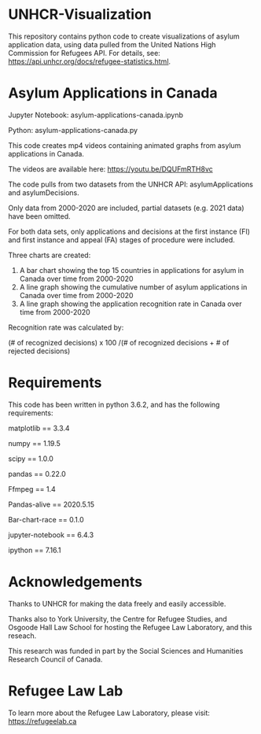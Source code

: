# UNHCR-Visualization

This repository contains python code to create visualizations of asylum application data, using data pulled from the United Nations High Commission for Refugees API. For details, see: https://api.unhcr.org/docs/refugee-statistics.html.

# Asylum Applications in Canada 

Jupyter Notebook: asylum-applications-canada.ipynb

Python: asylum-applications-canada.py

This code creates mp4 videos containing animated graphs from asylum applications in Canada. 

The videos are available here: https://youtu.be/DQUFmRTH8vc

The code pulls from two datasets from the UNHCR API: asylumApplications and asylumDecisions. 

Only data from 2000-2020 are included, partial datasets (e.g. 2021 data) have been omitted. 

For both data sets, only applications and decisions at the first instance (FI) and first instance and appeal (FA) stages of procedure were included. 

Three charts are created:

1. A bar chart showing the top 15 countries in applications for asylum in Canada over time from 2000-2020
2. A line graph showing the cumulative number of asylum applications in Canada over time from 2000-2020
3. A line graph showing the application recognition rate in Canada over time from 2000-2020

Recognition rate was calculated by:

(# of recognized decisions) x 100 /(# of recognized decisions + # of rejected decisions)

# Requirements

This code has been written in python 3.6.2, and has the following requirements: 

matplotlib == 3.3.4

numpy == 1.19.5

scipy == 1.0.0

pandas == 0.22.0

Ffmpeg == 1.4

Pandas-alive == 2020.5.15 

Bar-chart-race == 0.1.0

jupyter-notebook == 6.4.3

ipython == 7.16.1

# Acknowledgements

Thanks to UNHCR for making the data freely and easily accessible.

Thanks also to York University, the Centre for Refugee Studies, and Osgoode Hall Law School for hosting the Refugee Law Laboratory, and this reseach. 

This research was funded in part by the Social Sciences and Humanities Research Council of Canada.

# Refugee Law Lab

To learn more about the Refugee Law Laboratory, please visit: https://refugeelab.ca
